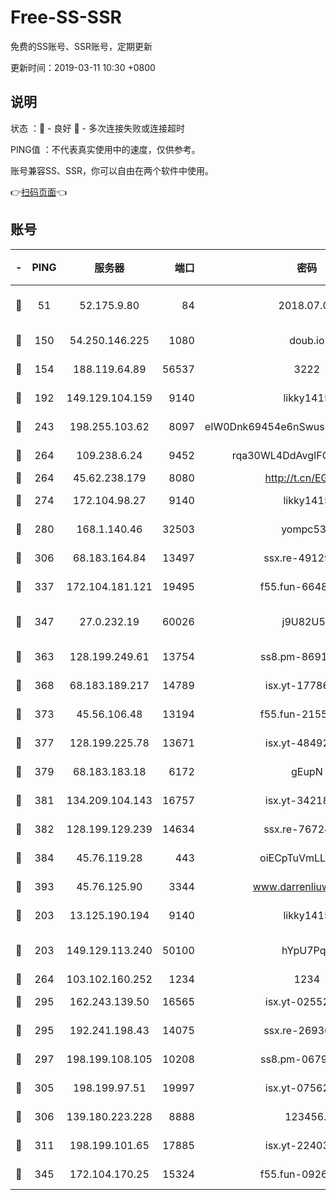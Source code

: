 # Free-SS-SSR

免费的SS账号、SSR账号，定期更新

更新时间：2019-03-11 10:30 +0800

## 说明

状态     ：🙂 - 良好 🙁 - 多次连接失败或连接超时

PING值   ：不代表真实使用中的速度，仅供参考。

账号兼容SS、SSR，你可以自由在两个软件中使用。

👉[扫码页面](https://liesauer.github.io/Free-SS-SSR/)👈

## 账号

|-|PING|服务器|端口|密码|加密方式|区域|
|:----:|:----:|:-----:|-----:|:----:|:----:|:----:|
|🙂|51|52.175.9.80|84|2018.07.07|chacha20-ietf-poly1305|HK|
|🙂|150|54.250.146.225|1080|doub.io|aes-256-cfb|JP|
|🙂|154|188.119.64.89|56537|3222|aes-256-cfb|RU|
|🙂|192|149.129.104.159|9140|likky1415|aes-256-cfb|HK|
|🙂|243|198.255.103.62|8097|eIW0Dnk69454e6nSwuspv9DmS201tQ0D|aes-256-cfb|US|
|🙂|264|109.238.6.24|9452|rqa30WL4DdAvgIFG6Fs3znzTa|aes-256-cfb|FR|
|🙂|264|45.62.238.179|8080|http://t.cn/EGJIyrl|rc4-md5|CA|
|🙂|274|172.104.98.27|9140|likky1415|aes-256-cfb|JP|
|🙂|280|168.1.140.46|32503|yompc535|aes-256-cfb|AU|
|🙂|306|68.183.164.84|13497|ssx.re-49129842|aes-256-cfb|US|
|🙂|337|172.104.181.121|19495|f55.fun-66483220|aes-256-cfb|SG|
|🙂|347|27.0.232.19|60026|j9U82U53|xchacha20-ietf-poly1305|HK|
|🙂|363|128.199.249.61|13754|ss8.pm-86915171|aes-256-cfb|SG|
|🙂|368|68.183.189.217|14789|isx.yt-17786111|aes-256-cfb|SG|
|🙂|373|45.56.106.48|13194|f55.fun-21559299|aes-256-cfb|US|
|🙂|377|128.199.225.78|13671|isx.yt-48492968|aes-256-cfb|SG|
|🙂|379|68.183.183.18|6172|gEupN|aes-256-cfb|SG|
|🙂|381|134.209.104.143|16757|isx.yt-34218866|aes-256-cfb|SG|
|🙂|382|128.199.129.239|14634|ssx.re-76724350|aes-256-cfb|SG|
|🙂|384|45.76.119.28|443|oiECpTuVmLLxk4Ts|aes-256-cfb|AU|
|🙂|393|45.76.125.90|3344|www.darrenliuwei.com|aes-256-cfb|AU|
|🙂|203|13.125.190.194|9140|likky1415|aes-256-cfb|KR|
|🙂|203|149.129.113.240|50100|hYpU7PqP|chacha20-ietf-poly1305|CN|
|🙂|264|103.102.160.252|1234|1234|rc4-md5|JP|
|🙂|295|162.243.139.50|16565|isx.yt-02552348|aes-256-cfb|US|
|🙂|295|192.241.198.43|14075|ssx.re-26936480|aes-256-cfb|US|
|🙂|297|198.199.108.105|10208|ss8.pm-06792208|aes-256-cfb|US|
|🙂|305|198.199.97.51|19997|isx.yt-07562084|aes-256-cfb|US|
|🙂|306|139.180.223.228|8888|123456..|aes-256-cfb|JP|
|🙂|311|198.199.101.65|17885|isx.yt-22403109|aes-256-cfb|US|
|🙂|345|172.104.170.25|15324|f55.fun-09264228|aes-256-cfb|SG|
